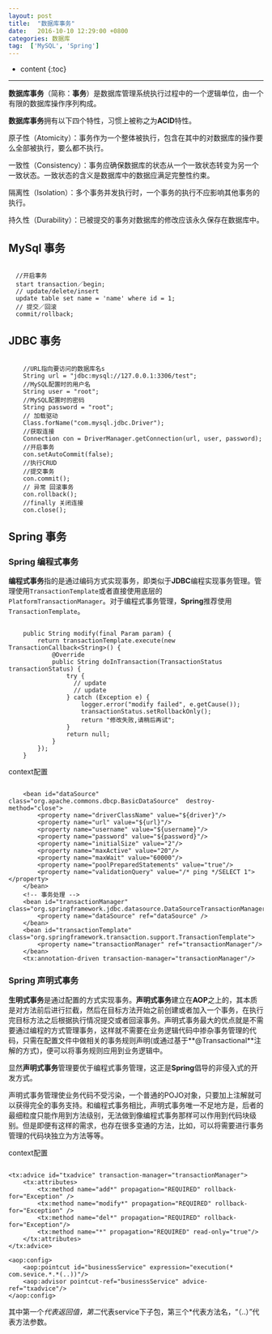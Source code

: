 ```yaml
---
layout: post
title:  "数据库事务"
date:   2016-10-10 12:29:00 +0800
categories: 数据库
tag:  ['MySQL', 'Spring']
---
```


* content
{:toc}

---

**数据库事务**（简称：**事务**）是数据库管理系统执行过程中的一个逻辑单位，由一个有限的数据库操作序列构成。

**数据库事务**拥有以下四个特性，习惯上被称之为**ACID**特性。

原子性（Atomicity）：事务作为一个整体被执行，包含在其中的对数据库的操作要么全部被执行，要么都不执行。

一致性（Consistency）：事务应确保数据库的状态从一个一致状态转变为另一个一致状态。一致状态的含义是数据库中的数据应满足完整性约束。

隔离性（Isolation）：多个事务并发执行时，一个事务的执行不应影响其他事务的执行。

持久性（Durability）：已被提交的事务对数据库的修改应该永久保存在数据库中。

## MySql 事务

```

  //开启事务
  start transaction／begin;
  // update/delete/insert
  update table set name = 'name' where id = 1;
  // 提交／回滚
  commit/rollback;

```

## JDBC 事务

```

	//URL指向要访问的数据库名s
	String url = "jdbc:mysql://127.0.0.1:3306/test";
	//MySQL配置时的用户名
	String user = "root";
	//MySQL配置时的密码
	String password = "root";
	// 加载驱动
    Class.forName("com.mysql.jdbc.Driver");
	//获取连接
	Connection con = DriverManager.getConnection(url, user, password);
	//开启事务
	con.setAutoCommit(false);
	//执行CRUD
	//提交事务
	con.commit();
	// 异常 回滚事务
	con.rollback();
	//finally 关闭连接
	con.close();

```
## Spring 事务

### Spring 编程式事务

**编程式事务**指的是通过编码方式实现事务，即类似于**JDBC**编程实现事务管理。管理使用`TransactionTemplate`或者直接使用底层的`PlatformTransactionManager`。对于编程式事务管理，**Spring**推荐使用`TransactionTemplate`。

```

    public String modify(final Param param) {
        return transactionTemplate.execute(new TransactionCallback<String>() {
            @Override
            public String doInTransaction(TransactionStatus transactionStatus) {
                try {
                  // update
                  // update
                } catch (Exception e) {
                    logger.error("modify failed", e.getCause());
                    transactionStatus.setRollbackOnly();
                    return "修改失败,请稍后再试";
                }
                return null;
            }
        });
    }

```

 context配置

```

    <bean id="dataSource" class="org.apache.commons.dbcp.BasicDataSource"  destroy-method="close">
	    <property name="driverClassName" value="${driver}"/>
        <property name="url" value="${url}"/>
        <property name="username" value="${username}"/>
        <property name="password" value="${password}"/>
        <property name="initialSize" value="2"/>
	    <property name="maxActive" value="20"/>
	    <property name="maxWait" value="60000"/>
	    <property name="poolPreparedStatements" value="true"/>
	    <property name="validationQuery" value="/* ping */SELECT 1"></property>
	</bean>
    <!-- 事务处理 -->
    <bean id="transactionManager" class="org.springframework.jdbc.datasource.DataSourceTransactionManager">
        <property name="dataSource" ref="dataSource" />
    </bean>
    <bean id="transactionTemplate" class="org.springframework.transaction.support.TransactionTemplate">
        <property name="transactionManager" ref="transactionManager"/>
    </bean>
    <tx:annotation-driven transaction-manager="transactionManager"/>

```

###  Spring 声明式事务

**生明式事务**是通过配置的方式实现事务。**声明式事务**建立在**AOP**之上的，其本质是对方法前后进行拦截，然后在目标方法开始之前创建或者加入一个事务，在执行完目标方法之后根据执行情况提交或者回滚事务。声明式事务最大的优点就是不需要通过编程的方式管理事务，这样就不需要在业务逻辑代码中掺杂事务管理的代码，只需在配置文件中做相关的事务规则声明(或通过基于**@Transactional**注解的方式)，便可以将事务规则应用到业务逻辑中。

显然**声明式事务**管理要优于编程式事务管理，这正是**Spring**倡导的非侵入式的开发方式。

声明式事务管理使业务代码不受污染，一个普通的POJO对象，只要加上注解就可以获得完全的事务支持。和编程式事务相比，声明式事务唯一不足地方是，后者的最细粒度只能作用到方法级别，无法做到像编程式事务那样可以作用到代码块级别。但是即便有这样的需求，也存在很多变通的方法，比如，可以将需要进行事务管理的代码块独立为方法等等。

 context配置

```

<tx:advice id="txadvice" transaction-manager="transactionManager">
    <tx:attributes>
        <tx:method name="add*" propagation="REQUIRED" rollback-for="Exception" />
        <tx:method name="modify*" propagation="REQUIRED" rollback-for="Exception" />
        <tx:method name="del*" propagation="REQUIRED" rollback-for="Exception"/>
        <tx:method name="*" propagation="REQUIRED" read-only="true"/>
    </tx:attributes>
</tx:advice>

<aop:config>
    <aop:pointcut id="businessService" expression="execution(* com.sevice.*.*(..))"/>
    <aop:advisor pointcut-ref="businessService" advice-ref="txadvice"/>
</aop:config>

```
其中第一个*代表返回值，第二*代表service下子包，第三个*代表方法名，“（..）”代表方法参数。

